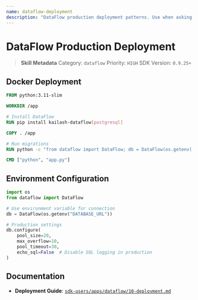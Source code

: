 ```yaml
---
name: dataflow-deployment
description: "DataFlow production deployment patterns. Use when asking 'deploy dataflow', 'dataflow production', or 'dataflow docker'."
---
```


# DataFlow Production Deployment

> **Skill Metadata**
> Category: `dataflow`
> Priority: `HIGH`
> SDK Version: `0.9.25+`

## Docker Deployment

```dockerfile
FROM python:3.11-slim

WORKDIR /app

# Install DataFlow
RUN pip install kailash-dataflow[postgresql]

COPY . /app

# Run migrations
RUN python -c "from dataflow import DataFlow; db = DataFlow(os.getenv('DATABASE_URL')); db.initialize_schema()"

CMD ["python", "app.py"]
```

## Environment Configuration

```python
import os
from dataflow import DataFlow

# Use environment variable for connection
db = DataFlow(os.getenv("DATABASE_URL"))

# Production settings
db.configure(
    pool_size=20,
    max_overflow=10,
    pool_timeout=30,
    echo_sql=False  # Disable SQL logging in production
)
```

## Documentation

- **Deployment Guide**: [`sdk-users/apps/dataflow/10-deployment.md`](../../../../sdk-users/apps/dataflow/10-deployment.md)

<!-- Trigger Keywords: deploy dataflow, dataflow production, dataflow docker, dataflow kubernetes -->
